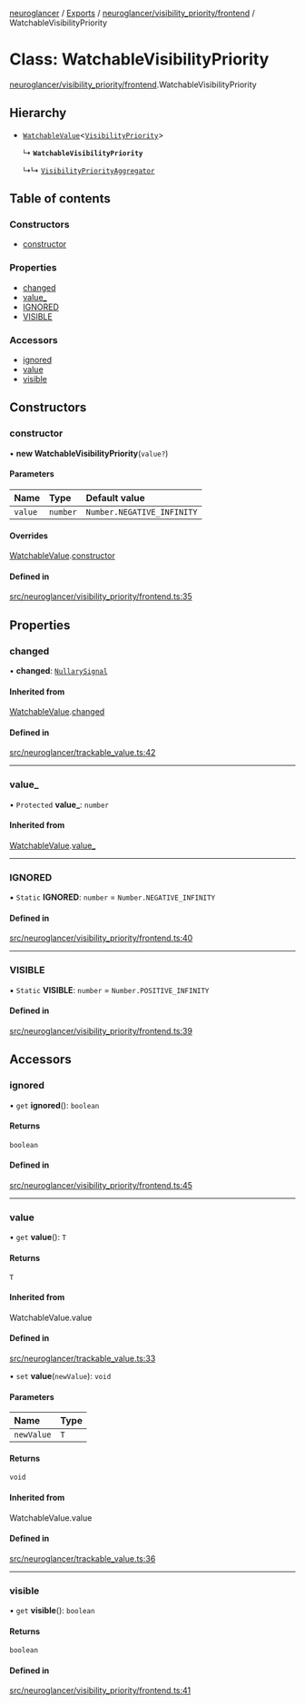 [neuroglancer](../README.md) / [Exports](../modules.md) / [neuroglancer/visibility\_priority/frontend](../modules/neuroglancer_visibility_priority_frontend.md) / WatchableVisibilityPriority

# Class: WatchableVisibilityPriority

[neuroglancer/visibility_priority/frontend](../modules/neuroglancer_visibility_priority_frontend.md).WatchableVisibilityPriority

## Hierarchy

- [`WatchableValue`](neuroglancer_trackable_value.WatchableValue.md)<[`VisibilityPriority`](../modules/neuroglancer_visibility_priority_frontend.md#visibilitypriority)\>

  ↳ **`WatchableVisibilityPriority`**

  ↳↳ [`VisibilityPriorityAggregator`](neuroglancer_visibility_priority_frontend.VisibilityPriorityAggregator.md)

## Table of contents

### Constructors

- [constructor](neuroglancer_visibility_priority_frontend.WatchableVisibilityPriority.md#constructor)

### Properties

- [changed](neuroglancer_visibility_priority_frontend.WatchableVisibilityPriority.md#changed)
- [value\_](neuroglancer_visibility_priority_frontend.WatchableVisibilityPriority.md#value_)
- [IGNORED](neuroglancer_visibility_priority_frontend.WatchableVisibilityPriority.md#ignored)
- [VISIBLE](neuroglancer_visibility_priority_frontend.WatchableVisibilityPriority.md#visible)

### Accessors

- [ignored](neuroglancer_visibility_priority_frontend.WatchableVisibilityPriority.md#ignored-1)
- [value](neuroglancer_visibility_priority_frontend.WatchableVisibilityPriority.md#value)
- [visible](neuroglancer_visibility_priority_frontend.WatchableVisibilityPriority.md#visible-1)

## Constructors

### constructor

• **new WatchableVisibilityPriority**(`value?`)

#### Parameters

| Name | Type | Default value |
| :------ | :------ | :------ |
| `value` | `number` | `Number.NEGATIVE_INFINITY` |

#### Overrides

[WatchableValue](neuroglancer_trackable_value.WatchableValue.md).[constructor](neuroglancer_trackable_value.WatchableValue.md#constructor)

#### Defined in

[src/neuroglancer/visibility_priority/frontend.ts:35](https://github.com/ActiveBrainAtlas2/neuroglancer/blob/034b457d/src/neuroglancer/visibility_priority/frontend.ts#L35)

## Properties

### changed

• **changed**: [`NullarySignal`](neuroglancer_util_signal.NullarySignal.md)

#### Inherited from

[WatchableValue](neuroglancer_trackable_value.WatchableValue.md).[changed](neuroglancer_trackable_value.WatchableValue.md#changed)

#### Defined in

[src/neuroglancer/trackable_value.ts:42](https://github.com/ActiveBrainAtlas2/neuroglancer/blob/034b457d/src/neuroglancer/trackable_value.ts#L42)

___

### value\_

• `Protected` **value\_**: `number`

#### Inherited from

[WatchableValue](neuroglancer_trackable_value.WatchableValue.md).[value_](neuroglancer_trackable_value.WatchableValue.md#value_)

___

### IGNORED

▪ `Static` **IGNORED**: `number` = `Number.NEGATIVE_INFINITY`

#### Defined in

[src/neuroglancer/visibility_priority/frontend.ts:40](https://github.com/ActiveBrainAtlas2/neuroglancer/blob/034b457d/src/neuroglancer/visibility_priority/frontend.ts#L40)

___

### VISIBLE

▪ `Static` **VISIBLE**: `number` = `Number.POSITIVE_INFINITY`

#### Defined in

[src/neuroglancer/visibility_priority/frontend.ts:39](https://github.com/ActiveBrainAtlas2/neuroglancer/blob/034b457d/src/neuroglancer/visibility_priority/frontend.ts#L39)

## Accessors

### ignored

• `get` **ignored**(): `boolean`

#### Returns

`boolean`

#### Defined in

[src/neuroglancer/visibility_priority/frontend.ts:45](https://github.com/ActiveBrainAtlas2/neuroglancer/blob/034b457d/src/neuroglancer/visibility_priority/frontend.ts#L45)

___

### value

• `get` **value**(): `T`

#### Returns

`T`

#### Inherited from

WatchableValue.value

#### Defined in

[src/neuroglancer/trackable_value.ts:33](https://github.com/ActiveBrainAtlas2/neuroglancer/blob/034b457d/src/neuroglancer/trackable_value.ts#L33)

• `set` **value**(`newValue`): `void`

#### Parameters

| Name | Type |
| :------ | :------ |
| `newValue` | `T` |

#### Returns

`void`

#### Inherited from

WatchableValue.value

#### Defined in

[src/neuroglancer/trackable_value.ts:36](https://github.com/ActiveBrainAtlas2/neuroglancer/blob/034b457d/src/neuroglancer/trackable_value.ts#L36)

___

### visible

• `get` **visible**(): `boolean`

#### Returns

`boolean`

#### Defined in

[src/neuroglancer/visibility_priority/frontend.ts:41](https://github.com/ActiveBrainAtlas2/neuroglancer/blob/034b457d/src/neuroglancer/visibility_priority/frontend.ts#L41)
